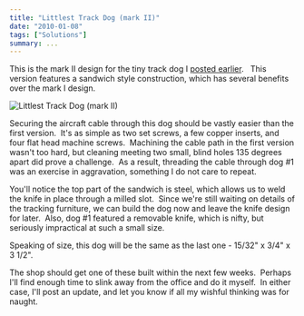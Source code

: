 ```yaml
---
title: "Littlest Track Dog (mark II)"
date: "2010-01-08"
tags: ["Solutions"]
summary: ...
---
```


This is the mark II design for the tiny track dog I [posted earlier](https://scenic-shop.com/wp/2009/12/littlest-dog-evar/).   This version features a sandwich style construction, which has several benefits over the mark I design.

![Littlest Track Dog (mark II)](../images/Dog-MarkII.jpg)

Securing the aircraft cable through this dog should be vastly easier than the first version.  It's as simple as two set screws, a few copper inserts, and four flat head machine screws.  Machining the cable path in the first version wasn't too hard, but cleaning meeting two small, blind holes 135 degrees apart did prove a challenge.  As a result, threading the cable through dog #1 was an exercise in aggravation, something I do not care to repeat.

You'll notice the top part of the sandwich is steel, which allows us to weld the knife in place through a milled slot.  Since we're still waiting on details of the tracking furniture, we can build the dog now and leave the knife design for later.  Also, dog #1 featured a removable knife, which is nifty, but seriously impractical at such a small size.

Speaking of size, this dog will be the same as the last one - 15/32" x 3/4" x 3 1/2".

The shop should get one of these built within the next few weeks.  Perhaps I'll find enough time to slink away from the office and do it myself.  In either case, I'll post an update, and let you know if all my wishful thinking was for naught.
